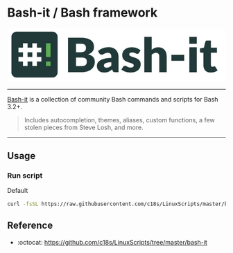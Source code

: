 # Bash-it / Bash framework

![Bash-it](logo.png "Bash-it")

---

[Bash-it][1] is a collection of community Bash commands and scripts for Bash 3.2+.

> Includes autocompletion, themes, aliases, custom functions, a few stolen pieces from Steve Losh, and more.

---

## Usage

### Run script

Default

```bash
curl -fsSL https://raw.githubusercontent.com/c18s/LinuxScripts/master/bash-it/bash-it.sh | sh
```

## Reference

- :octocat: <https://github.com/c18s/LinuxScripts/tree/master/bash-it>

[1]: https://github.com/Bash-it/bash-it
